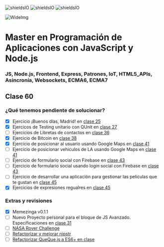 ![shieldsIO](https://img.shields.io/github/issues/Fictizia/Master-en-programacion-de-aplicaciones-con-JavaScript-y-Node.js_ed1.svg)
![shieldsIO](https://img.shields.io/github/forks/Fictizia/Master-en-programacion-de-aplicaciones-con-JavaScript-y-Node.js_ed1.svg)
![shieldsIO](https://img.shields.io/github/stars/Fictizia/Master-en-programacion-de-aplicaciones-con-JavaScript-y-Node.js_ed1.svg)

![WideImg](http://fictizia.com/img/github/Fictizia-plan-estudios-github.jpg)

# Master en Programación de Aplicaciones con JavaScript y Node.js
### JS, Node.js, Frontend, Express, Patrones, IoT, HTML5_APIs, Asincronía, Websockets, ECMA6, ECMA7



## Clase 60

### ¿Qué tenemos pendiente de solucionar?

- [x] Ejercicio ¡Buenos días, Madrid! en [clase 25](https://github.com/Fictizia/Master-en-programacion-de-aplicaciones-con-JavaScript-y-Node.js_ed1/blob/master/teoria/dia25.md)
- [x] Ejercicos de Testing unitario con QUnit en [clase 27](https://github.com/Fictizia/Master-en-programacion-de-aplicaciones-con-JavaScript-y-Node.js_ed1/blob/master/teoria/dia27.md)
- [ ] Ejercicios de Libretas de contactos en [clase 36](https://github.com/Fictizia/Master-en-programacion-de-aplicaciones-con-JavaScript-y-Node.js_ed1/blob/master/teoria/dia36.md)
- [x] Ejercicio de Bitcoin en [clase 38](https://github.com/Fictizia/Master-en-programacion-de-aplicaciones-con-JavaScript-y-Node.js_ed1/blob/master/teoria/dia38.md)
- [x] Ejercicio de posicionar al usuario usando Google Maps en [clase 41](https://github.com/Fictizia/Master-en-programacion-de-aplicaciones-con-JavaScript-y-Node.js_ed1/blob/master/teoria/dia41.md#ejercicios)
- [ ] Ejercicio de posicionar vehiculos de LA usando Google Maps en [clase 41](https://github.com/Fictizia/Master-en-programacion-de-aplicaciones-con-JavaScript-y-Node.js_ed1/blob/master/teoria/dia41.md#ejercicios)
- [ ] Ejercicio de formulario social con Firebase en [clase 43](https://github.com/Fictizia/Master-en-programacion-de-aplicaciones-con-JavaScript-y-Node.js_ed1/blob/master/teoria/dia43.md#ejercicios)
- [ ] Ejercicio de formulario social usando login social con Firebase en [clase 43](https://github.com/Fictizia/Master-en-programacion-de-aplicaciones-con-JavaScript-y-Node.js_ed1/blob/master/teoria/dia43.md#ejercicios)
- [ ] Ejercicio de desarrollar una aplicación para gestionar las peliculas que te gustan en [clase 45](https://github.com/Fictizia/Master-en-programacion-de-aplicaciones-con-JavaScript-y-Node.js_ed1/blob/master/teoria/dia45.md#ejercicios)
- [x] Ejercicios de expresiones regualres en [clase 45](https://github.com/Fictizia/Master-en-programacion-de-aplicaciones-con-JavaScript-y-Node.js_ed1/blob/master/teoria/dia52.md#ejercicios)

### Extras y revisiones
- [x] Memezinga v0.1.1
- [ ] Nuevo Proyecto personal para el bloque de JS Avanzado. Especificaciones en [clase 31](https://github.com/Fictizia/Master-en-programacion-de-aplicaciones-con-JavaScript-y-Node.js_ed1/blob/master/teoria/dia31.md#nuevo-proyecto-personal)
- [ ] [NASA Rover Challenge](https://github.com/Fictizia/Master-en-programacion-de-aplicaciones-con-JavaScript-y-Node.js_ed1/issues/49)
- [ ] [Refactorizar y mejorar nipstr](https://github.com/Fictizia/Master-en-programacion-de-aplicaciones-con-JavaScript-y-Node.js_ed1/issues/62)
- [ ] [Refactorizar QueQue.js a ES6+ en clase](https://github.com/Fictizia/Master-en-programacion-de-aplicaciones-con-JavaScript-y-Node.js_ed1/issues/58)
